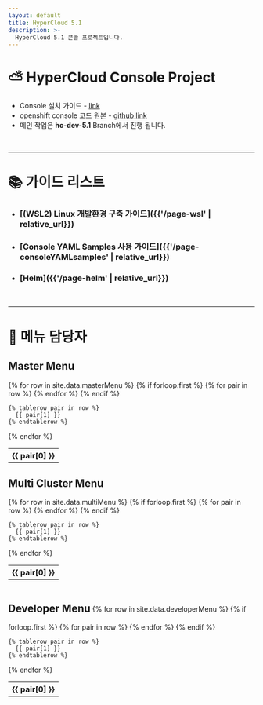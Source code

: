 ```yaml
---
layout: default
title: HyperCloud 5.1
description: >-
  HyperCloud 5.1 콘솔 프로젝트입니다.
---
```


# ⛅ HyperCloud Console Project

- Console 설치 가이드 - [link](https://github.com/tmax-cloud/install-console)
- openshift console 코드 원본 - [github link](https://github.com/openshift/console/tree/release-4.5)
- 메인 작업은 **hc-dev-5.1** Branch에서 진행 됩니다.

<br/>

---

# 📚 가이드 리스트

- ### [(WSL2) Linux 개발환경 구축 가이드]({{'/page-wsl' | relative_url}})
- ### [Console YAML Samples 사용 가이드]({{'/page-consoleYAMLsamples' | relative_url}})
- ### [Helm]({{'/page-helm' | relative_url}})
<br/>

---
# 🧐 메뉴 담당자

<div class="menuHandlerTable-container">
<div class="inner-vertical-container">
<h2>Master Menu</h2>
<table class="inline-table">
  {% for row in site.data.masterMenu %}
    {% if forloop.first %}
    <tr>
      {% for pair in row %}
        <th>{{ pair[0] }}</th>
      {% endfor %}
    </tr>
    {% endif %}

    {% tablerow pair in row %}
      {{ pair[1] }}
    {% endtablerow %}

{% endfor %}

</table>

<h2>Multi Cluster Menu</h2>
<table class="inline-table">
  {% for row in site.data.multiMenu %}
    {% if forloop.first %}
    <tr>
      {% for pair in row %}
        <th>{{ pair[0] }}</th>
      {% endfor %}
    </tr>
    {% endif %}

    {% tablerow pair in row %}
      {{ pair[1] }}
    {% endtablerow %}

{% endfor %}

</table>
</div>

<div class="inner-vertical-container">
<h2 style="display: inline-block;">Developer Menu</h2>
<table class="inline-table">
  {% for row in site.data.developerMenu %}
    {% if forloop.first %}
    <tr>
      {% for pair in row %}
        <th>{{ pair[0] }}</th>
      {% endfor %}
    </tr>
    {% endif %}

    {% tablerow pair in row %}
      {{ pair[1] }}
    {% endtablerow %}

{% endfor %}

</table>
</div>

</div>

